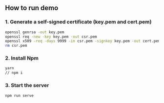 ## How to run demo

### 1. Generate a self-signed certificate (key.pem and cert.pem)
```bash
openssl genrsa -out key.pem
openssl req -new -key key.pem -out csr.pem
openssl x509 -req -days 9999 -in csr.pem -signkey key.pem -out cert.pem
rm csr.pem
```

### 2. Install Npm
```bash
yarn
// npm i
```

### 3. Start the server
```
npm run serve
```
